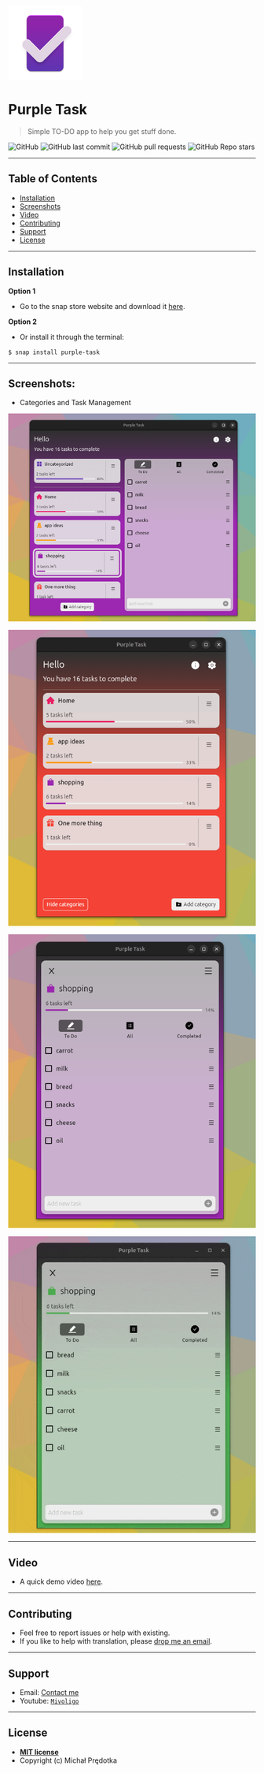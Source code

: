 <img src="snap/gui/icon.png" width="150px" height="150px">

# Purple Task

> Simple TO-DO app to help you get stuff done.


![GitHub](https://img.shields.io/github/license/mivoligo/purple_task) ![GitHub last commit](https://img.shields.io/github/last-commit/mivoligo/purple_task) ![GitHub pull requests](https://img.shields.io/github/issues-pr/mivoligo/purple_task) ![GitHub Repo stars](https://img.shields.io/github/stars/mivoligo/purple_task?style=flat)

---

## Table of Contents

- [Installation](#installation)
- [Screenshots](#screenshots)
- [Video](#video)
- [Contributing](#contributing)
- [Support](#support)
- [License](#license)




---

## Installation

**Option 1**
- Go to the snap store website and download it <a href="https://snapcraft.io/purple-task" target="_blank">here</a>.

**Option 2**
- Or install it through the terminal:
```shell
$ snap install purple-task
```

---

## Screenshots:
- Categories and Task Management


![Wide view](assets/screenshots/view-wide.png)

![Narrow view](assets/screenshots/view-narrow.png)

![Category view](assets/screenshots/category-narrow.png)

![Drag and drop for Tasks](assets/screenshots/tasks-d-and-d.gif)

---

## Video


- A quick demo video <a href="https://youtu.be/MtcyOIqV88s" target="_blank">here</a>.

---

## Contributing
- Feel free to report issues or help with existing.
- If you like to help with translation, please [drop me an email](mailto:mivoligo@gmail.com).


---
## Support


- Email: [Contact me](mailto:mivoligo@gmail.com)
- Youtube: <a href="https://www.youtube.com/user/mivoligo" target="_blank">`Mivoligo`</a>


---

## License

- **[MIT license](http://opensource.org/licenses/mit-license.php)**
- Copyright (c) Michał Prędotka
